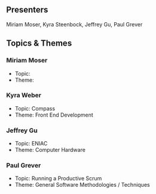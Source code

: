 ## Presenters

Miriam Moser, Kyra Steenbock, Jeffrey Gu, Paul Grever

## Topics & Themes

### Miriam Moser

* Topic:
* Theme:

### Kyra Weber

* Topic: Compass
* Theme: Front End Development

### Jeffrey Gu

* Topic: ENIAC
* Theme: Computer Hardware 

### Paul Grever

* Topic: Running a Productive Scrum
* Theme: General Software Methodologies / Techniques
